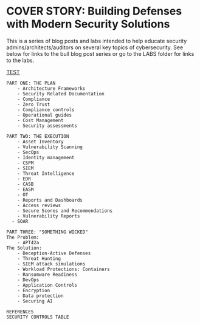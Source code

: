 
# COVER STORY: Building Defenses with Modern Security Solutions

This is a series of blog posts and labs intended to help educate security admins/architects/auditors on several key topics of cybersecurity.
See below for links to the bull blog post series or go to the LABS folder for links to the labs.

[TEST](https://github.com/bobsyourmom/zpminternational/blob/main/POSTS/testpost.md)

```
PART ONE: THE PLAN
	- Architecture Frameworks
	- Security Related Documentation
	- Compliance
	- Zero Trust
	- Compliance controls
	- Operational guides
	- Cost Management
	- Security assessments

PART TWO: THE EXECUTION
	- Asset Inventory
	- Vulnerability Scanning
	- SecOps
	- Identity management
	- CSPM 
	- SIEM
	- Threat Intelligence
	- EDR
	- CASB
	- EASM
	- OT
	- Reports and Dashboards
	- Access reviews
	- Secure Scores and Recommendations
	- Vulnerability Reports
  - SOAR

PART THREE: "SOMETHING WICKED"
The Problem:
	- APT42a
The Solution:
	- Deception-Active Defenses
	- Threat Hunting
	- SIEM attack simulations
	- Workload Protections: Containers
	- Ransomware Readiness
	- DevOps
	- Application Controls
	- Encryption
	- Data protection
	- Securing AI

REFERENCES
SECURITY CONTROLS TABLE
```
